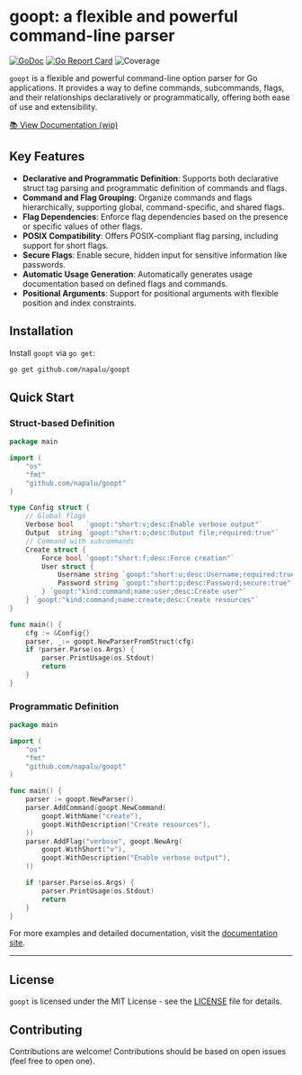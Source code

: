 # goopt: a flexible and powerful command-line parser

[![GoDoc](https://godoc.org/github.com/napalu/go-opt?status.svg)](https://godoc.org/github.com/napalu/goopt)
[![Go Report Card](https://goreportcard.com/badge/github.com/napalu/goopt)](https://goreportcard.com/report/github.com/napalu/goopt)
![Coverage](https://img.shields.io/badge/Coverage-77.7%25-brightgreen)

`goopt` is a flexible and powerful command-line option parser for Go applications. It provides a way to define commands, subcommands, flags, and their relationships declaratively or programmatically, offering both ease of use and extensibility.

[📚 View Documentation (wip)](https://napalu.github.io/goopt)

## Key Features

- **Declarative and Programmatic Definition**: Supports both declarative struct tag parsing and programmatic definition of commands and flags.
- **Command and Flag Grouping**: Organize commands and flags hierarchically, supporting global, command-specific, and shared flags.
- **Flag Dependencies**: Enforce flag dependencies based on the presence or specific values of other flags.
- **POSIX Compatibility**: Offers POSIX-compliant flag parsing, including support for short flags.
- **Secure Flags**: Enable secure, hidden input for sensitive information like passwords.
- **Automatic Usage Generation**: Automatically generates usage documentation based on defined flags and commands.
- **Positional Arguments**: Support for positional arguments with flexible position and index constraints.


## Installation

Install `goopt` via `go get`:

```bash
go get github.com/napalu/goopt
```

## Quick Start

### Struct-based Definition

```go
package main

import (
    "os"
    "fmt"
    "github.com/napalu/goopt"
)

type Config struct {
    // Global flags
    Verbose bool   `goopt:"short:v;desc:Enable verbose output"`
    Output  string `goopt:"short:o;desc:Output file;required:true"`
    // Command with subcommands
    Create struct {
        Force bool `goopt:"short:f;desc:Force creation"`
        User struct {
            Username string `goopt:"short:u;desc:Username;required:true"`
            Password string `goopt:"short:p;desc:Password;secure:true"`
        } `goopt:"kind:command;name:user;desc:Create user"`
    } `goopt:"kind:command;name:create;desc:Create resources"`
}

func main() {
    cfg := &Config{}
    parser, _:= goopt.NewParserFromStruct(cfg)
    if !parser.Parse(os.Args) {
        parser.PrintUsage(os.Stdout)
        return
    }
}
```

### Programmatic Definition

```go
package main

import (
    "os"
    "fmt"
    "github.com/napalu/goopt"
)   

func main() {
    parser := goopt.NewParser()
    parser.AddCommand(goopt.NewCommand(
        goopt.WithName("create"),
        goopt.WithDescription("Create resources"),
    ))
    parser.AddFlag("verbose", goopt.NewArg(
        goopt.WithShort("v"),
        goopt.WithDescription("Enable verbose output"),
    ))

    if !parser.Parse(os.Args) {
        parser.PrintUsage(os.Stdout)
        return
    }
}
```

For more examples and detailed documentation, visit the [documentation site](https://napalu.github.io/goopt).

---

## License

`goopt` is licensed under the MIT License - see the [LICENSE](LICENSE) file for details.

## Contributing

Contributions are welcome! Contributions should be based on open issues (feel free to open one).
